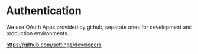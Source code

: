 # Authentication
We use OAuth Apps provided by github, separate ones for development and production environments. 

https://github.com/settings/developers

